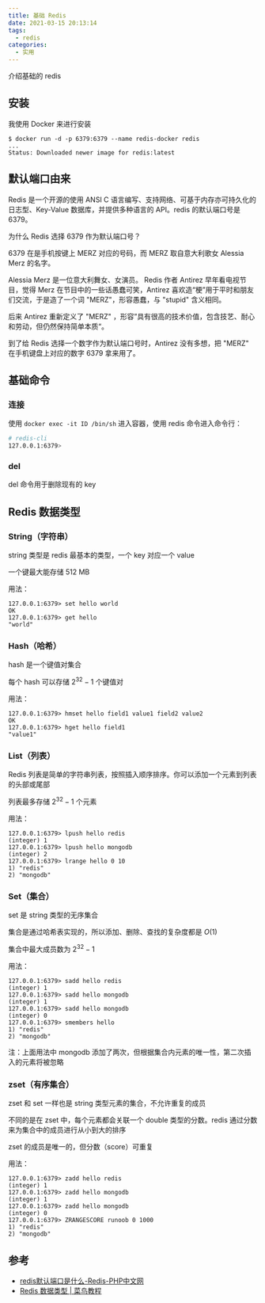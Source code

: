 ```yaml
---
title: 基础 Redis
date: 2021-03-15 20:13:14
tags:
  - redis
categories:
  - 实用
---
```


介绍基础的 redis

<!--more-->

## 安装

我使用 Docker 来进行安装

```shell
$ docker run -d -p 6379:6379 --name redis-docker redis
...
Status: Downloaded newer image for redis:latest
```

## 默认端口由来

Redis 是一个开源的使用 ANSI C 语言编写、支持网络、可基于内存亦可持久化的日志型、Key-Value 数据库，并提供多种语言的 API。redis 的默认端口号是 6379。

为什么 Redis 选择 6379 作为默认端口号？

6379 在是手机按键上 MERZ 对应的号码，而 MERZ 取自意大利歌女 Alessia Merz 的名字。

Alessia Merz 是一位意大利舞女、女演员。 Redis 作者 Antirez 早年看电视节目，觉得 Merz 在节目中的一些话愚蠢可笑，Antirez 喜欢造“梗”用于平时和朋友们交流，于是造了一个词 "MERZ"，形容愚蠢，与 "stupid" 含义相同。

后来 Antirez 重新定义了 "MERZ" ，形容”具有很高的技术价值，包含技艺、耐心和劳动，但仍然保持简单本质“。

到了给 Redis 选择一个数字作为默认端口号时，Antirez 没有多想，把 "MERZ" 在手机键盘上对应的数字 6379 拿来用了。

## 基础命令

### 连接

使用 `docker exec -it ID /bin/sh` 进入容器，使用 redis 命令进入命令行：

```bash
# redis-cli
127.0.0.1:6379>
```

### del

del 命令用于删除现有的 key

## Redis 数据类型

### String（字符串）

string 类型是 redis 最基本的类型，一个 key 对应一个 value

一个键最大能存储 512 MB

用法：

```plain text
127.0.0.1:6379> set hello world
OK
127.0.0.1:6379> get hello
"world"
```

### Hash（哈希）

hash 是一个键值对集合

每个 hash 可以存储 $2^{32}-1$ 个键值对

用法：

```plain text
127.0.0.1:6379> hmset hello field1 value1 field2 value2
OK
127.0.0.1:6379> hget hello field1
"value1"
```

### List（列表）

Redis 列表是简单的字符串列表，按照插入顺序排序。你可以添加一个元素到列表的头部或尾部

列表最多存储 $2^{32}-1$ 个元素

用法：

```plain text
127.0.0.1:6379> lpush hello redis
(integer) 1
127.0.0.1:6379> lpush hello mongodb
(integer) 2
127.0.0.1:6379> lrange hello 0 10
1) "redis"
2) "mongodb"
```

### Set（集合）

set 是 string 类型的无序集合

集合是通过哈希表实现的，所以添加、删除、查找的复杂度都是 $O(1)$

集合中最大成员数为 $2^{32}-1$

用法：

```plain text
127.0.0.1:6379> sadd hello redis
(integer) 1
127.0.0.1:6379> sadd hello mongodb
(integer) 1
127.0.0.1:6379> sadd hello mongodb
(integer) 0
127.0.0.1:6379> smembers hello
1) "redis"
2) "mongodb"
```

注：上面用法中 mongodb 添加了两次，但根据集合内元素的唯一性，第二次插入的元素将被忽略

### zset（有序集合）

zset 和 set 一样也是 string 类型元素的集合，不允许重复的成员

不同的是在 zset 中，每个元素都会关联一个 double 类型的分数。redis 通过分数来为集合中的成员进行从小到大的排序

zset 的成员是唯一的，但分数（score）可重复

用法：

```plain text
127.0.0.1:6379> zadd hello redis
(integer) 1
127.0.0.1:6379> zadd hello mongodb
(integer) 1
127.0.0.1:6379> zadd hello mongodb
(integer) 0
127.0.0.1:6379> ZRANGESCORE runoob 0 1000
1) "redis"
2) "mongodb"
```

## 参考

- [redis默认端口是什么-Redis-PHP中文网](https://m.php.cn/redis/453699.html)
- [Redis 数据类型 | 菜鸟教程](https://www.runoob.com/redis/redis-data-types.html)
